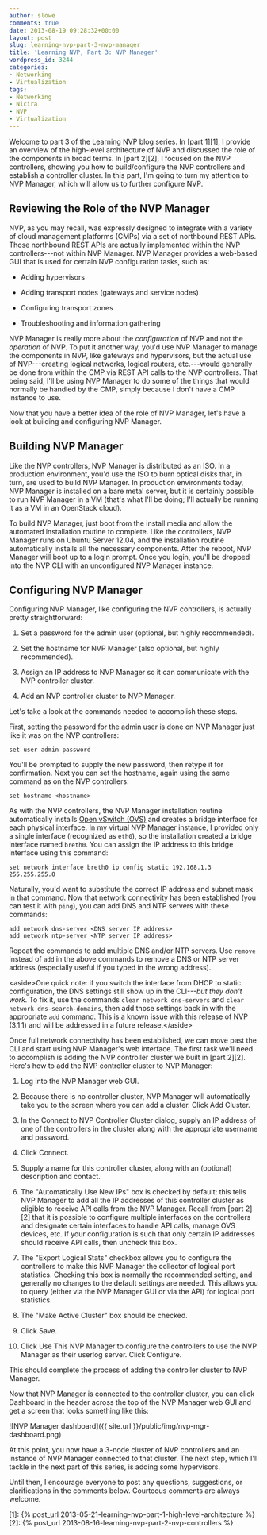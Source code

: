 ```yaml
---
author: slowe
comments: true
date: 2013-08-19 09:28:32+00:00
layout: post
slug: learning-nvp-part-3-nvp-manager
title: 'Learning NVP, Part 3: NVP Manager'
wordpress_id: 3244
categories:
- Networking
- Virtualization
tags:
- Networking
- Nicira
- NVP
- Virtualization
---
```


Welcome to part 3 of the Learning NVP blog series. In [part 1][1], I provide an overview of the high-level architecture of NVP and discussed the role of the components in broad terms. In [part 2][2], I focused on the NVP controllers, showing you how to build/configure the NVP controllers and establish a controller cluster. In this part, I'm going to turn my attention to NVP Manager, which will allow us to further configure NVP.

## Reviewing the Role of the NVP Manager

NVP, as you may recall, was expressly designed to integrate with a variety of cloud management platforms (CMPs) via a set of northbound REST APIs. Those northbound REST APIs are actually implemented within the NVP controllers---not within NVP Manager. NVP Manager provides a web-based GUI that is used for certain NVP configuration tasks, such as:

* Adding hypervisors

* Adding transport nodes (gateways and service nodes)

* Configuring transport zones

* Troubleshooting and information gathering

NVP Manager is really more about the _configuration_ of NVP and not the _operation_ of NVP. To put it another way, you'd use NVP Manager to manage the components in NVP, like gateways and hypervisors, but the actual use of NVP---creating logical networks, logical routers, etc.---would generally be done from within the CMP via REST API calls to the NVP controllers. That being said, I'll be using NVP Manager to do some of the things that would normally be handled by the CMP, simply because I don't have a CMP instance to use.

Now that you have a better idea of the role of NVP Manager, let's have a look at building and configuring NVP Manager.

## Building NVP Manager

Like the NVP controllers, NVP Manager is distributed as an ISO. In a production environment, you'd use the ISO to burn optical disks that, in turn, are used to build NVP Manager. In production environments today, NVP Manager is installed on a bare metal server, but it is certainly possible to run NVP Manager in a VM (that's what I'll be doing; I'll actually be running it as a VM in an OpenStack cloud).

To build NVP Manager, just boot from the install media and allow the automated installation routine to complete. Like the controllers, NVP Manager runs on Ubuntu Server 12.04, and the installation routine automatically installs all the necessary components. After the reboot, NVP Manager will boot up to a login prompt. Once you login, you'll be dropped into the NVP CLI with an unconfigured NVP Manager instance.

## Configuring NVP Manager

Configuring NVP Manager, like configuring the NVP controllers, is actually pretty straightforward:

1. Set a password for the admin user (optional, but highly recommended).

2. Set the hostname for NVP Manager (also optional, but highly recommended).

3. Assign an IP address to NVP Manager so it can communicate with the NVP controller cluster.

4. Add an NVP controller cluster to NVP Manager.

Let's take a look at the commands needed to accomplish these steps.

First, setting the password for the admin user is done on NVP Manager just like it was on the NVP controllers:

    set user admin password

You'll be prompted to supply the new password, then retype it for confirmation. Next you can set the hostname, again using the same command as on the NVP controllers:

    set hostname <hostname>

As with the NVP controllers, the NVP Manager installation routine automatically installs [Open vSwitch (OVS)](http://openvswitch.org/) and creates a bridge interface for each physical interface. In my virtual NVP Manager instance, I provided only a single interface (recognized as `eth0`), so the installation created a bridge interface named `breth0`. You can assign the IP address to this bridge interface using this command:

    set network interface breth0 ip config static 192.168.1.3 255.255.255.0

Naturally, you'd want to substitute the correct IP address and subnet mask in that command. Now that network connectivity has been established (you can test it with `ping`), you can add DNS and NTP servers with these commands:

    add network dns-server <DNS server IP address>  
    add network ntp-server <NTP server IP address>

Repeat the commands to add multiple DNS and/or NTP servers. Use `remove` instead of `add` in the above commands to remove a DNS or NTP server address (especially useful if you typed in the wrong address).

&lt;aside&gt;One quick note: if you switch the interface from DHCP to static configuration, the DNS settings still show up in the CLI---_but they don't work._ To fix it, use the commands `clear network dns-servers` and `clear network dns-search-domains`, then add those settings back in with the appropriate `add` command. This is a known issue with this release of NVP (3.1.1) and will be addressed in a future release.&lt;/aside&gt;

Once full network connectivity has been established, we can move past the CLI and start using NVP Manager's web interface. The first task we'll need to accomplish is adding the NVP controller cluster we built in [part 2][2]. Here's how to add the NVP controller cluster to NVP Manager:

1. Log into the NVP Manager web GUI.

2. Because there is no controller cluster, NVP Manager will automatically take you to the screen where you can add a cluster. Click Add Cluster.

3. In the Connect to NVP Controller Cluster dialog, supply an IP address of one of the controllers in the cluster along with the appropriate username and password.

4. Click Connect.

5. Supply a name for this controller cluster, along with an (optional) description and contact.

6. The "Automatically Use New IPs" box is checked by default; this tells NVP Manager to add all the IP addresses of this controller cluster as eligible to receive API calls from the NVP Manager. Recall from [part 2][2] that it is possible to configure multiple interfaces on the controllers and designate certain interfaces to handle API calls, manage OVS devices, etc. If your configuration is such that only certain IP addresses should receive API calls, then uncheck this box.

7. The "Export Logical Stats" checkbox allows you to configure the controllers to make this NVP Manager the collector of logical port statistics. Checking this box is normally the recommended setting, and generally no changes to the default settings are needed. This allows you to query (either via the NVP Manager GUI or via the API) for logical port statistics.

8. The "Make Active Cluster" box should be checked.

9. Click Save.

10. Click Use This NVP Manager to configure the controllers to use the NVP Manager as their userlog server. Click Configure.

This should complete the process of adding the controller cluster to NVP Manager.

Now that NVP Manager is connected to the controller cluster, you can click Dashboard in the header across the top of the NVP Manager web GUI and get a screen that looks something like this:

![NVP Manager dashboard]({{ site.url }}/public/img/nvp-mgr-dashboard.png)

At this point, you now have a 3-node cluster of NVP controllers and an instance of NVP Manager connected to that cluster. The next step, which I'll tackle in the next part of this series, is adding some hypervisors.

Until then, I encourage everyone to post any questions, suggestions, or clarifications in the comments below. Courteous comments are always welcome.

[1]: {% post_url 2013-05-21-learning-nvp-part-1-high-level-architecture %}
[2]: {% post_url 2013-08-16-learning-nvp-part-2-nvp-controllers %}
